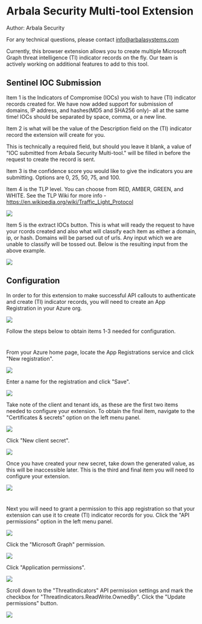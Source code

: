 # Arbala Security Multi-tool Extension

Author: Arbala Security

For any technical questions, please contact info@arbalasystems.com   

Currently, this browser extension allows you to create multiple Microsoft Graph threat intelligence (TI) indicator records on the fly. Our team is actively working on additional features to add to this tool. 

## Sentinel IOC Submission

Item 1 is the Indicators of Compromise (IOCs) you wish to have (TI) indicator records created for. We have now added support for submission of domains, IP address, and hashes(MD5 and SHA256 only)- all at the same time! IOCs should be separated by space, comma, or a new line.

Item 2 is what will be the value of the Description field on the (TI) indicator record the extension will create for you. 

This is technically a required field, but should you leave it blank, a value of "IOC submitted from Arbala Security Multi-tool." will be filled in before the request to create the record is sent.

Item 3 is the confidence score you would like to give the indicators you are submitting. Options are 0, 25, 50, 75, and 100. 

Item 4 is the TLP level. You can choose from RED, AMBER, GREEN, and WHITE. See the TLP Wiki for more info - https://en.wikipedia.org/wiki/Traffic_Light_Protocol

![](Images/extensionrun1.png)

Item 5 is the extract IOCs button. This is what will ready the request to have your rcords created and also what will classify each item as either a domain, ip, or hash.  Domains will be parsed out of urls. Any input which we are unable to classify will be tossed out. Below is the resulting input from the above example. 

![](Images/extensionrun2.png)

## Configuration

In order to for this extension to make successful API callouts to authenticate and create (TI) indicator records, you will need to create an App Registration in your Azure org.


![](Images/config.png)

Follow the steps below to obtain items 1-3 needed for configuration.

#
From your Azure home page, locate the App Registrations service and click "New registration".

![](Images/appreg1.png)


Enter a name for the registration and click "Save".

![](Images/appreg2.png)


Take note of the client and tenant ids, as these are the first two items needed to configure your extension. To obtain the final item, navigate to the "Certificates & secrets" option on the left menu panel.

![](Images/appreg3.png)


Click "New client secret".

![](Images/appreg4.png)


Once you have created your new secret, take down the generated value, as this will be inaccessible later. This is the third and final item you will need to configure your extension.

![](Images/appreg5.png)

#

Next you will need to grant a permission to this app registration so that your extension can use it to create (TI) indicator records for you. Click the "API permissions" option in the left menu panel.

![](Images/appreg6.png)


Click the "Microsoft Graph" permission.

![](Images/appreg7.png)

Click "Application permissions".

![](Images/appreg_perms.png)

Scroll down to the "ThreatIndicators" API permission settings and mark the checkbox for "ThreatIndicators.ReadWrite.OwnedBy". Click the "Update permissions" button.

![](Images/appreg8.png)

 #
